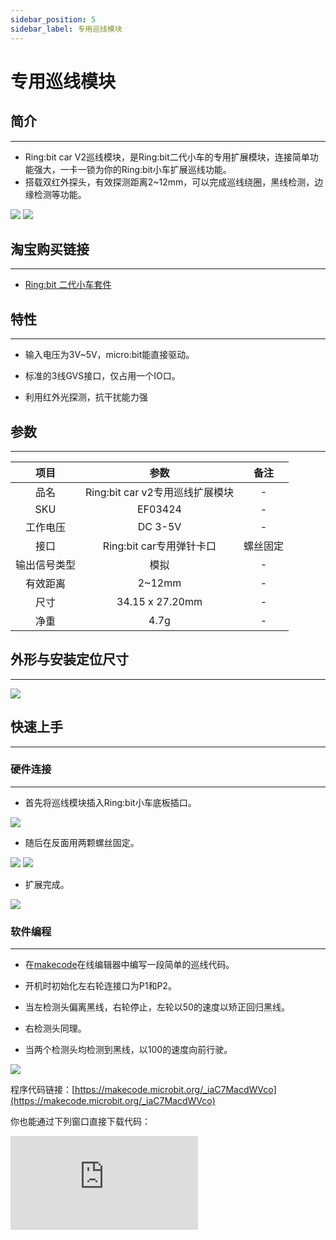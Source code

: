 ```yaml
---
sidebar_position: 5
sidebar_label: 专用巡线模块
---
```


# 专用巡线模块

## 简介
---
- Ring:bit car V2巡线模块，是Ring:bit二代小车的专用扩展模块，连接简单功能强大，一卡一锁为你的Ring:bit小车扩展巡线功能。
- 搭载双红外探头，有效探测距离2~12mm，可以完成巡线绕圈，黑线检测，边缘检测等功能。

![](./images/ring_bit_v2_line_01.jpg)
![](./images/ring_bit_v2_line_02.jpg)

## 淘宝购买链接
---
- [Ring:bit 二代小车套件](https://item.taobao.com/item.htm?ft=t&id=608540718403)

## 特性
---
- 输入电压为3V~5V，micro:bit能直接驱动。

- 标准的3线GVS接口，仅占用一个IO口。

- 利用红外光探测，抗干扰能力强

## 参数
---

 项目 | 参数 | 备注
 :-: | :-: |:-:
 品名|Ring:bit car v2专用巡线扩展模块|-
 SKU|EF03424|-
 工作电压|DC 3-5V|-
 接口|Ring:bit car专用弹针卡口|螺丝固定
 输出信号类型|模拟|-
 有效距离|2~12mm|-
 尺寸|34.15 x 27.20mm|-
 净重|4.7g|-


## 外形与安装定位尺寸
---

![](./images/ring_bit_v2_line_03.png)


## 快速上手
---
### 硬件连接
---

- 首先将巡线模块插入Ring:bit小车底板插口。

![](./images/ring_bit_v2_line_04.gif)

- 随后在反面用两颗螺丝固定。

![](./images/ring_bit_v2_line_05.gif)
![](./images/ring_bit_v2_line_06.gif)

- 扩展完成。

![](./images/ring_bit_v2_line_07.jpg)

### 软件编程
---

- 在[makecode](https://makecode.microbit.org/)在线编辑器中编写一段简单的巡线代码。

- 开机时初始化左右轮连接口为P1和P2。
- 当左检测头偏离黑线，右轮停止，左轮以50的速度以矫正回归黑线。
- 右检测头同理。
- 当两个检测头均检测到黑线，以100的速度向前行驶。

![](./images/ring_bit_car_v2_line_flow_module.png)

 程序代码链接：[https://makecode.microbit.org/_iaC7MacdWVco](https://makecode.microbit.org/_iaC7MacdWVco)

 你也能通过下列窗口直接下载代码：

<div
    style={{
        position: 'relative',
        paddingBottom: '60%',
        overflow: 'hidden',
    }}
>
    <iframe
        src="https://makecode.microbit.org/_iaC7MacdWVco"
        frameborder="0"
        sandbox="allow-popups allow-forms allow-scripts allow-same-origin"
        style={{
            position: 'absolute',
            width: '100%',
            height: '100%',
        }}
    />
</div>

### 结果
---
- 可以实现缓慢的巡线绕圈跑。

![](./images/ring_bit_v2_line_09.gif)

## 常见问题
---
